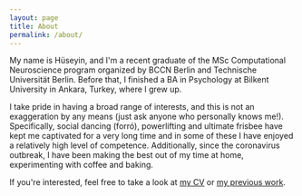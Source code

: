 ```yaml
---
layout: page
title: About
permalink: /about/
---
```


My name is Hüseyin, and I'm a recent graduate of the MSc Computational Neuroscience program organized by BCCN Berlin and Technische Universität Berlin. Before that, I finished a BA in Psychology at Bilkent University in Ankara, Turkey, where I grew up.

I take pride in having a broad range of interests, and this is not an exaggeration by any means (just ask anyone who personally knows me!). Specifically, social dancing (forró), powerlifting and ultimate frisbee have kept me captivated for a very long time and in some of these I have enjoyed a relatively high level of competence. Additionally, since the coronavirus outbreak, I have been making the best out of my time at home, experimenting with coffee and baking.

If you're interested, feel free to take a look at [my CV](/assets/CV_Huseyin_Camalan.pdf) or [my previous work](/projects).
